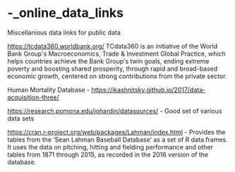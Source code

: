 # -_online_data_links
Miscellanious data links for public data

https://tcdata360.worldbank.org/ TCdata360 is an initiative of the World Bank Group's Macroeconomics, Trade & Investment Global Practice, which helps countries achieve the Bank Group's twin goals, ending extreme poverty and boosting shared prosperity, through rapid and broad-based economic growth, centered on strong contributions from the private sector.

Human Mortality Database - https://ikashnitsky.github.io/2017/data-acquisition-three/

https://research.pomona.edu/johardin/datasources/ - Good set of various data sets

https://cran.r-project.org/web/packages/Lahman/index.html - Provides the tables from the ‘Sean Lahman Baseball Database’ as a set of R data.frames. It uses the data on pitching, hitting and fielding performance and other tables from 1871 through 2015, as recorded in the 2016 version of the database.
